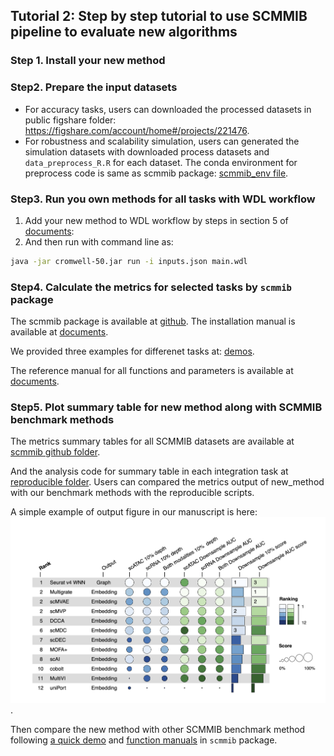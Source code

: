 ## Tutorial 2: Step by step tutorial to use SCMMIB pipeline to evaluate new algorithms

### Step 1. Install your new method

### Step2. Prepare the input datasets

- For accuracy tasks, users can downloaded the processed datasets in public figshare folder: https://figshare.com/account/home#/projects/221476.
- For robustness and scalability simulation, users can generated the simulation datasets with downloaded process datasets and `data_preprocess_R.R` for each dataset. The conda environment for preprocess code is same as scmmib package: [scmmib_env file](https://github.com/bm2-lab/SCMMI_Benchmark/blob/main/scmmib_env.yml). 


### Step3. Run you own methods for all tasks with WDL workflow

1. Add your new method to WDL workflow by steps in section 5 of [documents](../wdl_workflow/README.md):  
2. And then run with command line as:
```Bash
java -jar cromwell-50.jar run -i inputs.json main.wdl
```

### Step4. Calculate the metrics for selected tasks by `scmmib` package

The scmmib package is available at  [github](https://github.com/bm2-lab/SCMMI_Benchmark/). The installation manual is available at [documents](https://github.com/bm2-lab/SCMMI_Benchmark/blob/main/README.md).

We provided three examples for differenet tasks at: [demos](https://github.com/bm2-lab/SCMMI_Benchmark/blob/main/docs/scmmib_demo.py). <br> 

The reference manual for all functions and parameters is available at [documents](https://github.com/bm2-lab/SCMMI_Benchmark/blob/main/docs/scmmib_py_manual.md). <br>

### Step5. Plot summary table for new method along with SCMMIB benchmark methods
The metrics summary tables for all SCMMIB datasets are available at [scmmib github folder](https://github.com/bm2-lab/SCMMI_Benchmark/tree/main/manuscript_figure_script_and_data/stage2_res/SCMMIB_metrics_final).<br>

And the analysis code for summary table in each integration task at [reproducible folder](https://github.com/bm2-lab/SCMMI_Benchmark/tree/main/manuscript_figure_script_and_data/stage2_script). Users can compared the metrics output of new_method with our benchmark methods with the reproducible scripts. <br>

A simple example of output figure in our manuscript is here:
![rank_plot](./pair_RNA_ATAC_robustness.png).

Then compare the new method with other SCMMIB benchmark method following [a quick demo](https://github.com/bm2-lab/SCMMI_Benchmark/blob/main/docs/scmmib_summary_table_demo.r) and [function manuals](https://github.com/bm2-lab/SCMMI_Benchmark/blob/main/docs/scmmib_tab_r_manual.md) in `scmmib` package. 